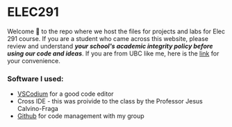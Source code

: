 # ELEC291
Welcome 👋 to the repo where we host the files for projects and labs for Elec 291 course. If you are a student who came across this website, please review and understand ***your school's academic integrity policy before using our code and ideas***. If you are from UBC like me, here is the [link](https://academicintegrity.ubc.ca/student-start/) for your convenience. 

### Software I used:
* [VSCodium](https://vscodium.com/) for a good code editor 
* Cross IDE - this was proivide to the class by the Professor Jesus Calvino-Fraga
* [Github](https://github.com/) for code management with my group
